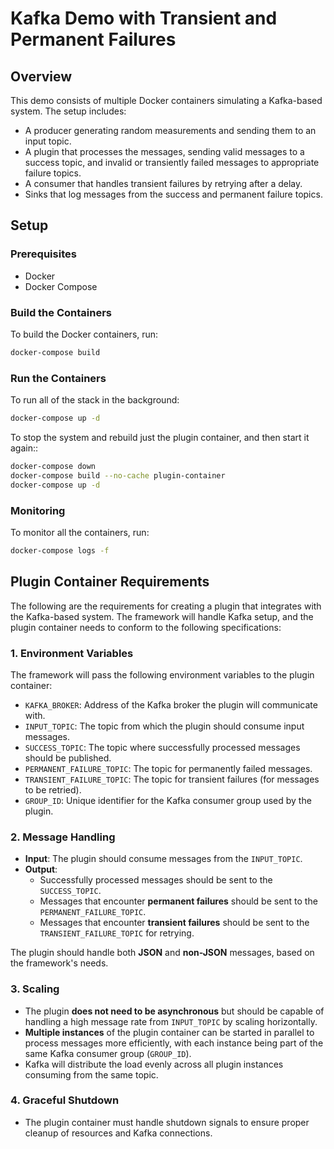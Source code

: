 # Kafka Demo with Transient and Permanent Failures

## Overview
This demo consists of multiple Docker containers simulating a Kafka-based system. The setup includes:
- A producer generating random measurements and sending them to an input topic.
- A plugin that processes the messages, sending valid messages to a success topic, and invalid or transiently failed messages to appropriate failure topics.
- A consumer that handles transient failures by retrying after a delay.
- Sinks that log messages from the success and permanent failure topics.

## Setup

### Prerequisites
- Docker
- Docker Compose

### Build the Containers
To build the Docker containers, run:
```sh
docker-compose build
```

### Run the Containers
To run all of the stack in the background:
```sh
docker-compose up -d
```

 To stop the system and rebuild just the plugin container, and then
 start it again::
```sh
docker-compose down
docker-compose build --no-cache plugin-container
docker-compose up -d
```

### Monitoring
To monitor all the containers, run:
```sh
docker-compose logs -f
```

## Plugin Container Requirements

The following are the requirements for creating a plugin that integrates with the Kafka-based system. The framework will handle Kafka setup, and the plugin container needs to conform to the following specifications:

### 1. **Environment Variables**
The framework will pass the following environment variables to the plugin container:

- `KAFKA_BROKER`: Address of the Kafka broker the plugin will communicate with.
- `INPUT_TOPIC`: The topic from which the plugin should consume input messages.
- `SUCCESS_TOPIC`: The topic where successfully processed messages should be published.
- `PERMANENT_FAILURE_TOPIC`: The topic for permanently failed messages.
- `TRANSIENT_FAILURE_TOPIC`: The topic for transient failures (for messages to be retried).
- `GROUP_ID`: Unique identifier for the Kafka consumer group used by the plugin.

### 2. **Message Handling**
- **Input**: The plugin should consume messages from the `INPUT_TOPIC`.
- **Output**:
  - Successfully processed messages should be sent to the `SUCCESS_TOPIC`.
  - Messages that encounter **permanent failures** should be sent to the `PERMANENT_FAILURE_TOPIC`.
  - Messages that encounter **transient failures** should be sent to the `TRANSIENT_FAILURE_TOPIC` for retrying.

The plugin should handle both **JSON** and **non-JSON** messages, based on the framework's needs.

### 3. **Scaling**
- The plugin **does not need to be asynchronous** but should be capable of handling a high message rate from `INPUT_TOPIC` by scaling horizontally.
- **Multiple instances** of the plugin container can be started in parallel to process messages more efficiently, with each instance being part of the same Kafka consumer group (`GROUP_ID`).
- Kafka will distribute the load evenly across all plugin instances consuming from the same topic.

### 4. **Graceful Shutdown**
- The plugin container must handle shutdown signals to ensure proper
  cleanup of resources and Kafka connections.

